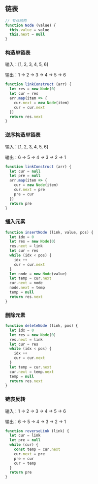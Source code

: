 ## 链表

```js
// 节点结构
function Node (value) {
  this.value = value
  this.next = null
}
```

### 构造单链表

输入：[1, 2, 3, 4, 5, 6]

输出：1 -> 2 -> 3 -> 4 -> 5 -> 6

```js
function linkConstruct (arr) {
  let res = new Node(0)
  let cur = res
  arr.map(item => {
    cur.next = new Node(item)
    cur = cur.next
  })
  return res.next
}
```

### 逆序构造单链表

输入：[1, 2, 3, 4, 5, 6]

输出：6 -> 5 -> 4 -> 3 -> 2 -> 1

```js
function linkConstruct (arr) {
  let cur = null
  let pre = null
  arr.map(item => {
    cur = new Node(item)
    cur.next = pre
    pre = cur
  })
  return pre
}
```

### 插入元素

```js
function insertNode (link, value, pos) {
  let idx = 0
  let res = new Node(0)
  res.next = link
  let cur = res
  while (idx < pos) {
    idx ++
    cur = cur.next
  }
  let node = new Node(value)
  let temp = cur.next
  cur.next = node
  node.next = temp
  temp = null
  return res.next
}
```

### 删除元素

```js
function deleteNode (link, pos) {
  let idx = 0
  let res = new Node(0)
  res.next = link
  let cur = res
  while (idx < pos) {
    idx ++
    cur = cur.next
  }
  let temp = cur.next
  cur.next = temp.next
  temp = null
  return res.next
}
```

### 链表反转

输入：1 -> 2 -> 3 -> 4 -> 5 -> 6

输出：6 -> 5 -> 4 -> 3 -> 2 -> 1

```js
function reverseLink (link) {
  let cur = link
  let pre = null
  while (cur) {
    const temp = cur.next
    cur.next = pre
    pre = cur
    cur = temp
  }
  return pre
}
```

